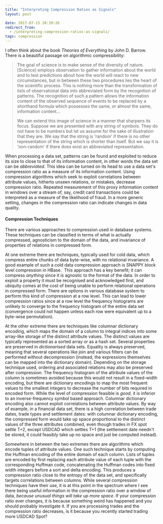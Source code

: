 ```yaml
---
title: "Interpreting Compression Ratios as Signals"
layout: post

date: 2017-07-15 20:39:26
redirect_from:
  - /interpreting-compression-ratios-as-signals/
tags: compression
---
```


I often think about the book _Theories of Everything_ by John D. Barrow. There is a beautiful passage on algorithmic compressibility:

<blockquote>The goal of science is to make sense of the diversity of nature. [Science] employs observation to gather information about the world and to test predictions about how the world will react to new circumstances, but in between these two procedures lies the heart of the scientific process. This is nothing more than the transformation of lists of observational data into abbreviated form by the recognition of patterns. The recognition of such a pattern allows the information content of the observed sequence of events to be replaced by a shorthand formula which possesses the same, or almost the same, information content...

We can extend this image of science in a manner that sharpens its focus. Suppose we are presented with any string of symbols. They do not have to be numbers but let us assume for the sake of illustration that they are. We say that the string is 'random' if there is no other representation of the string which is shorter than itself. But we say it is 'non-random' if there does exist an abbreviated representation.</blockquote>

When processing a data set, patterns can be found and exploited to reduce its size to close to that of its information content, in other words the data set can be _abbreviated_. This idea can be turned on its head to use a data set's compression ratio as a measure of its information content. Using compression algorithms which seek to exploit correlations between attribute values, hitherto unseen relations, or mistakes, decrease compression ratio. Repeated measurement of this proxy information content in windows over a stream of, say, credit card transactions could be interpreted as a measure of the likelihood of fraud. In a more generic setting, changes in the compression ratio can indicate changes in data quality.

#### Compression Techniques

There are various approaches to compression used in database systems. These techniques can be classified in terms of what is actually compressed, agnosticism to the domain of the data, and invariance of properties of relations in compressed form.

At one extreme there are techniques, typically used for cold data, which compress entire chunks of data byte-wise, with no relational invariance. A good example of such a cold data compression approach is SNAPPY block level compression in HBase.  This approach has a key benefit; it can compress _anything_ since it is agnostic to the format of the data. In order to exploit a property it must be recognised and acknowledged first, and ubiquity comes at the cost of being unable to perform relational operations in compressed form. There are options in various database system to perform this kind of compression at a row level. This can lead to lower compression ratios since at a row level the frequency histograms are unlikely to converge to the frequency histogram of the entire data set (convergence could not happen unless each row were equivalent up to a byte-wise permutation).

At the other extreme there are techniques like columnar dictionary encoding, which maps the domain of a column to integral indices into some array-like storage of the distinct attribute values. The distinct values are typically represented as a sorted array or as a hash set. Several properties are preserved in _dictionarised_ data sets. Equality is always preserved, meaning that several operations like join and various filters can be performed without decompression (instead, the expressions themselves can be mapped into the dictionary domain). Depending on the storage technique used, ordering and associated relations may also be preserved after compression. The frequency histogram of the attribute values of the column is sometimes avoided because this would not result in a fixed-width encoding, but there are dictionary encodings to map the most frequent values to the smallest integers to decrease the number of bits required in encoded form. While the level of compression feasible is _good_, it is inferior to an inverse-frequency symbol based approach. Columnar dictionary encoding also cannot exploit correlations between attribute values. By way of example, in a financial data set, there is a high correlation between trade dates, trade types and settlement dates: with columnar dictionary encoding, the compressed form would take up space proportional to the distinct values of the three attributes combined, even though trades in FX spot settle T+2, except USDCAD which settles T+1 (the settlement date needn't be stored, it could feasibly take up no space and just be computed instead).

Somewhere in between the two extremes there are algorithms which encode tuples of attribute values. One such technique starts by computing the Huffman encoding of the entire domain of each column. Lists of tuples are encoded by first replacing each attribute value of each tuple with the corresponding Huffman code, concatenating the Huffman codes into fixed width integers before a sort and delta encoding. This produces a compression ratio close to the entropy of the data set, and specifically targets correlations between columns. While several compression techniques have their use, it is at this point in the spectrum where I see there being useful information in the compression ratio over a window of data, _because unusual things will take up more space_. If your compression ratio ever changes, it is because something weird has happened and you should probably investigate it. If you are processing trades and the compression ratio decreases, is it because you recently started trading more USDCAD Spot?
